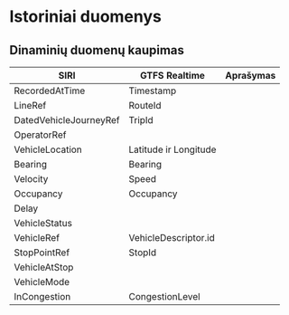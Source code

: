 # Istoriniai duomenys

## Dinaminių duomenų kaupimas
| SIRI                   | GTFS Realtime         | Aprašymas |
|------------------------|-----------------------|-----------|
| RecordedAtTime         | Timestamp             |           |
| LineRef                | RouteId               |           |
| DatedVehicleJourneyRef | TripId                |           |
| OperatorRef            |                       |           |
| VehicleLocation        | Latitude ir Longitude |           |
| Bearing                | Bearing               |           |
| Velocity               | Speed                 |           |
| Occupancy              | Occupancy             |           |
| Delay                  |                       |           |
| VehicleStatus          |                       |           |
| VehicleRef             | VehicleDescriptor.id  |           |
| StopPointRef           | StopId                |           |
| VehicleAtStop          |                       |           |
| VehicleMode            |                       |           |
| InCongestion           | CongestionLevel       |           |